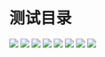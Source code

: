 # 测试目录
![](http://ydrimg.oss-cn-hangzhou.aliyuncs.com/test/20141129230741905207728978)
![](http://g.tbcdn.cn/aliyun/console/1.2.20/styles/images/toinstlist.png)
![](http://ydrimg.oss-cn-hangzhou.aliyuncs.com/test/20141130002405346407034865)
![](http://s.ydr.me/test/error.png)
![](http://s-ydr-me.oss-cn-hangzhou.aliyuncs.com/test/error.png)
![](http://s.ydr.me/f2ec.com/img/geren@2x.png)
![](http://s-ydr-me.oss-cn-hangzhou.aliyuncs.com/f2ec.com/img/geren@2x.png)
![](http://s.ydr.me/f2ec.com/img/20141130152815583266708865)
